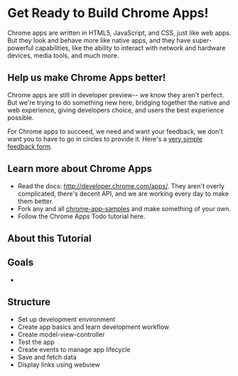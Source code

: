 Get Ready to Build Chrome Apps!
===============================
Chrome apps are written in HTML5, JavaScript, and CSS, just like web apps.
But they look and behave more like native apps, and they have super-powerful capabilities,
like the ability to interact with network and hardware devices, media tools, and much more.

Help us make Chrome Apps better!
--------------------------------
Chrome apps are still in developer preview-- we know they aren't perfect. But we're trying to do something new here, bridging together the native and web experience, giving developers choice, and users the best experience possible.

For Chrome apps to succeed, we need and want your feedback, we don't want you to have to go in circles to provide it.
Here's a [very simple feedback form](https://docs.google.com/a/google.com/forms/d/1x3309vpp-KTiHqZWOCQhjVrIWxkm0wEBp2IWMG2ywbU/viewform?id=1x3309vpp-KTiHqZWOCQhjVrIWxkm0wEBp2IWMG2ywbU).

Learn more about Chrome Apps
----------------------------
* Read the docs: http://developer.chrome.com/apps/. They aren't overly complicated, there's decent API, and we are working every day to make them better.
* Fork any and all [chrome-app-samples](https://github.com/GoogleChrome/chrome-app-samples) and make something of your own.
* Follow the Chrome Apps Todo tutorial here.


About this Tutorial
-------------------


Goals
-----
* 

Structure
---------
* Set up development environment
* Create app basics and learn development workflow
* Create model-view-controller
* Test the app
* Create events to manage app lifecycle
* Save and fetch data
* Display links using webview